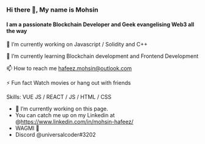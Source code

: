 ### Hi there 👋, My name is Mohsin
#### I am a passionate Blockchain Developer and Geek evangelising Web3 all the way

🔭 I’m currently working on Javascript / Solidity and C++

🌱 I’m currently learning Blockchain development and  Frontend Development


📫 How to reach me hafeez.mohsin@outlook.com

⚡ Fun fact Watch movies or hang out with friends

Skills: VUE JS / REACT / JS / HTML / CSS

- 🔭 I’m currently working on this page. 
- You can catch me up on my Linkedin at @https://www.linkedin.com/in/mohsin-hafeez/
- WAGMI 🚀
- Discord @universalcoder#3202



